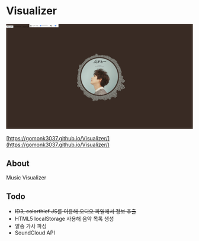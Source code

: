# Visualizer

![v1.1](images/v1.1.png)

[https://gomonk3037.github.io/Visualizer/](https://gomonk3037.github.io/Visualizer/)

## About

Music Visualizer

## Todo

- ~~ID3, colorthief JS를 이용해 오디오 파일에서 정보 추출~~
- HTML5 localStorage 사용해 음악 목록 생성
- 알송 가사 파싱
- SoundCloud API

